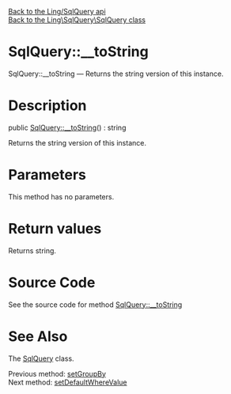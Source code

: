 [Back to the Ling/SqlQuery api](https://github.com/lingtalfi/SqlQuery/blob/master/doc/api/Ling/SqlQuery.md)<br>
[Back to the Ling\SqlQuery\SqlQuery class](https://github.com/lingtalfi/SqlQuery/blob/master/doc/api/Ling/SqlQuery/SqlQuery.md)


SqlQuery::__toString
================



SqlQuery::__toString — Returns the string version of this instance.




Description
================


public [SqlQuery::__toString](https://github.com/lingtalfi/SqlQuery/blob/master/doc/api/Ling/SqlQuery/SqlQuery/__toString.md)() : string




Returns the string version of this instance.




Parameters
================

This method has no parameters.


Return values
================

Returns string.








Source Code
===========
See the source code for method [SqlQuery::__toString](https://github.com/lingtalfi/SqlQuery/blob/master/SqlQuery.php#L364-L367)


See Also
================

The [SqlQuery](https://github.com/lingtalfi/SqlQuery/blob/master/doc/api/Ling/SqlQuery/SqlQuery.md) class.

Previous method: [setGroupBy](https://github.com/lingtalfi/SqlQuery/blob/master/doc/api/Ling/SqlQuery/SqlQuery/setGroupBy.md)<br>Next method: [setDefaultWhereValue](https://github.com/lingtalfi/SqlQuery/blob/master/doc/api/Ling/SqlQuery/SqlQuery/setDefaultWhereValue.md)<br>

